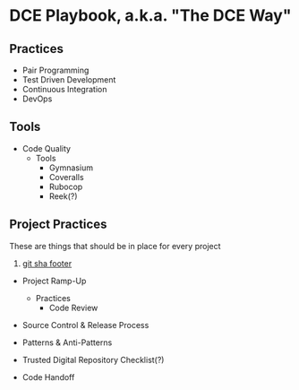 # DCE Playbook, a.k.a. "The DCE Way"

## Practices

- Pair Programming
- Test Driven Development
- Continuous Integration
- DevOps

## Tools

- Code Quality
  - Tools
    - Gymnasium
    - Coveralls
    - Rubocop
    - Reek(?)

## Project Practices
These are things that should be in place for every project
1. [git sha footer](git_sha.md)

 - Project Ramp-Up

   - Practices
     - Code Review
 - Source Control & Release Process
 - Patterns & Anti-Patterns
 - Trusted Digital Repository Checklist(?)
 - Code Handoff
